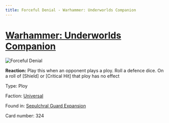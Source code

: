 ```yaml
---
title: Forceful Denial - Warhammer: Underworlds Companion
---
```


# [Warhammer: Underworlds Companion](https://guidokessels.github.io/wh-underworlds)

  

![Forceful Denial](https://warhammerunderworlds.com/wp-content/uploads/sites/6/2017/12/324_ENG-Forceful-Denial.png)

<b>Reaction:</b> Play this when an opponent plays a ploy. Roll a defence dice. On a roll of [Shield] or [Critical Hit] that ploy has no effect

Type: Ploy

Faction: [Universal](https://guidokessels.github.io/wh-underworlds/factions/universal)

Found in: [Sepulchral Guard Expansion](https://guidokessels.github.io/wh-underworlds/locations/sepulchral-guard-expansion)

Card number: 324

